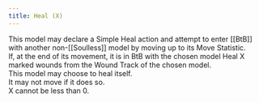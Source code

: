 ```yaml
---
title: Heal (X)
---
```

This model may declare a Simple Heal action and attempt to enter [[BtB]] with another non-[[Soulless]] model by moving up to its Move Statistic.  
If, at the end of its movement, it is in BtB with the chosen model Heal X marked wounds from the Wound Track of the chosen model.  
This model may choose to heal itself.  
It may not move if it does so.  
X cannot be less than 0.
